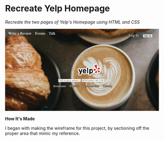 # Recreate Yelp Homepage

<i>Recreate the two pages of Yelp's Homepage using HTML and CSS</i>

![alt text](YelpSS.png)

<strong>How It's Made</strong>

I began with making the wireframe for this project, by sectioning off the proper area that mimic my reference.
